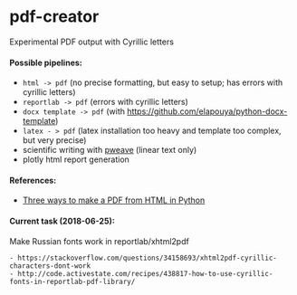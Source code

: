 # pdf-creator
Experimental PDF output with Cyrillic letters

#### Possible pipelines:
 - `html -> pdf` (no precise formatting, but easy to setup; has errors with cyrillic letters)  
 - `reportlab -> pdf` (errors with cyrillic letters) 
 - `docx template -> pdf` (with <https://github.com/elapouya/python-docx-template>)
 - `latex - > pdf` (latex installation too heavy and template too complex, but very precise)
 - scientific writing with [pweave](mpastell.com/pweave/) (linear text only)
 - plotly html report generation 
    
#### References:
 - [Three ways to make a PDF from HTML in Python](https://gist.github.com/philfreo/44e2e26a65820497db234d0c66ed58ae)

#### Current task (2018-06-25):

Make Russian fonts work in reportlab/xhtml2pdf

    - https://stackoverflow.com/questions/34158693/xhtml2pdf-cyrillic-characters-dont-work
    - http://code.activestate.com/recipes/438817-how-to-use-cyrillic-fonts-in-reportlab-pdf-library/    
    


